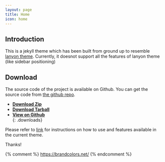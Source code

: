 ```yaml
---
layout: page
title: Home
icon: home
---
```


## Introduction

This is a jekyll theme which has been built from ground up to resemble [lanyon theme](http://lanyon.getpoole.com/). Currently, it doesnot support all the features of lanyon theme (like sidebar positioning)

## Download

The source code of the project is available on Github. You can get the source code from [the github repo](https://github.com/sonapraneeth-a/reboot-lanyon/tree/master-v2).

- [**Download Zip** <br/> <i class="fa fa-file-archive" style="color: #000000; font-size: 1.15em;"></i>](https://github.com/sonapraneeth-a/reboot-lanyon/archive/v2.2.0.zip)
- [**Download Tarball** <br/> <i class="zmdi zmdi-archive" style="color: #000000; font-size: 1.15em;"></i>](https://github.com/sonapraneeth-a/reboot-lanyon/archive/v2.2.0.tar.gz)
- [**View on Github** <br/> <i class="fab fa-github" style="color: #6e5494; font-size: 1.15em;"></i>](https://github.com/sonapraneeth-a/reboot-lanyon/tree/master-v2)
{: .downloads}

Please refer to [link]({{site.baseurl}}/blog/2018/02/12/reboot-lanyon/) for instructions on how to use and features available in the current theme.

Thanks!

{% comment %}
https://brandcolors.net/
{% endcomment %}
